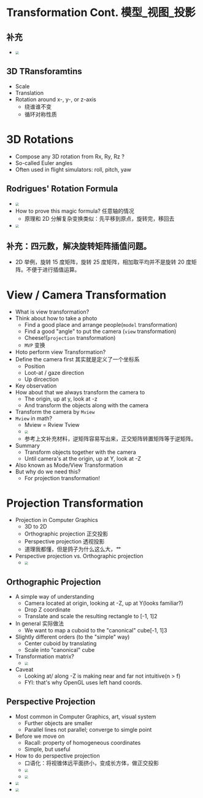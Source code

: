 # Transformation Cont. 模型_视图_投影

## 补充
* <img src="Media/变换_模型_视图_投影/2020-09-23-23-33-53.png" style="zoom:50%;" />

## 3D TRansforamtins
* Scale
* Translation
* Rotation around x-, y-, or z-axis
  * 绕谁谁不变
  * 循环对称性质

# 3D Rotations
* Compose any 3D rotation from Rx, Ry, Rz ?
* So-called Euler angles
* Often used in flight simulators: roll, pitch, yaw 

## Rodrigues' Rotation Formula
* <img src="Media/变换_模型_视图_投影/2020-09-23-23-35-32.png" style="zoom:50%;" />
* How to prove this magic formula? 任意轴的情况
  * 原理和 2D 分解复杂变换类似：先平移到原点，旋转完，移回去
* <img src="Media/变换_模型_视图_投影/2020-09-23-23-35-18.png" style="zoom:50%;" />

## 补充：四元数，解决旋转矩阵插值问题。
* 2D 举例，旋转 15 度矩阵，旋转 25 度矩阵，相加取平均并不是旋转 20 度矩阵。不便于进行插值运算。

# View / Camera Transformation
* What is view transformation?
* Think about how to take a photo
  * Find a good place and arrange people(`model` transformation)
  * Find a good "angle" to put the camera (`view` transformation)
  * Cheese!(`projection` transformation)
  * `MVP` 变换
* Hoto perform view Transformation?
* Define the camera first 其实就是定义了一个坐标系
  * Position
  * Loot-at / gaze direction
  * Up dircection
* Key observation
* How about that we always transform the camera to 
  * The origin, up at y, look at -z
  * And transform the objects along with the camera
* Transform the camera by `Mview`
* `Mview` in math?
  * Mview = Rview Tview
  * <img src="Media/变换_模型_视图_投影/2020-09-23-23-56-31.png" style="zoom:50%;" />
  * 参考上文补充材料，逆矩阵容易写出来，正交矩阵转置矩阵等于逆矩阵。
* Summary
  * Transform objects together with the camera
  * Until camera's at the origin, up at Y, look at -Z
* Also known as Mode/View Transformation
* But why do we need this?
  * For projection transformation!

# Projection Transformation
* Projection in Computer Graphics
  * 3D to 2D
  * Orthographic projection 正交投影
  * Perspective projection 透视投影
  * 道理我都懂，但是鸽子为什么这么大，艹
* Perspective projection vs. Orthographic projection
  * <img src="Media/变换_模型_视图_投影/2020-09-24-00-18-32.png" style="zoom:50%;" />

## Orthographic Projection
* A simple way of understanding
  * Camera located at origin, looking at -Z, up at Y(looks familiar?)
  * Drop Z coordinate
  * Translate and scale the resulting rectangle to [-1, 1]2
* In general 实际做法
  * We want to map a cuboid to the "canonical" cube[-1, 1]3
* Slightly different orders (to the "simple" way)
  * Center cuboid by translating
  * Scale into "canonical" cube
* Transformation matrix?
  * <img src="Media/变换_模型_视图_投影/2020-09-24-00-25-54.png" style="zoom:50%;" />
* Caveat
  * Looking at/ along -Z is making near and far not intuitive(n > f)
  * FYI: that's why OpenGL uses left hand coords.

## Perspective Projection
* Most common in Computer Graphics, art, visual system
  * Further objects are smaller
  * Parallel lines not parallel; converge to simgle point
* Before we move on
  * Racall: property of homogeneous coordinates
  * Simple, but useful
* How to do perspective projection
  * 口语化：将视锥体远平面挤小，变成长方体，做正交投影
  * <img src="Media/变换_模型_视图_投影/2020-09-24-00-36-29.png" style="zoom:50%;" />
  * <img src="Media/变换_模型_视图_投影/2020-09-26-22-57-04.png" style="zoom:50%;" />
* <img src="Media/变换_模型_视图_投影/2020-09-26-22-30-41.png" style="zoom:50%;" />
* <img src="Media/变换_模型_视图_投影/2020-09-24-00-54-34.png" style="zoom:50%;" />